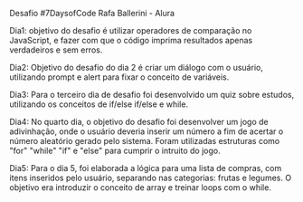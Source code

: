 Desafio #7DaysofCode
Rafa Ballerini - Alura

Dia1:
objetivo do desafio é utilizar operadores de comparação no JavaScript, e fazer com que o código imprima resultados apenas verdadeiros e sem erros.

Dia2: 
Objetivo do desafio do dia 2 é criar um diálogo com o usuário, utilizando prompt e alert para fixar o conceito de variáveis.

Dia3:
Para o terceiro dia de desafio foi desenvolvido um quiz sobre estudos, utilizando os conceitos de if/else if/else e while. 

Dia4:
No quarto dia, o objetivo do desafio foi desenvolver um jogo de adivinhação, onde o usuário deveria inserir um número a fim de acertar o número aleatório gerado pelo sistema. Foram utilizadas estruturas como "for" "while" "if" e "else" para cumprir o intruito do jogo.

Dia5:
Para o dia 5, foi elaborada a lógica para uma lista de compras, com itens inseridos pelo usuário, separando nas categorias: frutas e legumes. O objetivo era introduzir o conceito de array e treinar loops com o while.